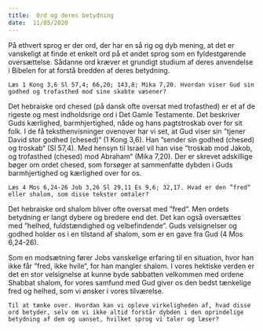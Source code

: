 ```yaml
---
title:  Ord og deres betydning
date:  11/05/2020
---
```


På ethvert sprog er der ord, der har en så rig og dyb mening, at det er vanskeligt at finde et enkelt ord på et andet sprog som en fyldestgørende oversættelse. Sådanne ord kræver et grundigt studium af deres anvendelse i Bibelen for at forstå bredden af deres betydning.

`Læs 1 Kong 3,6 Sl 57,4; 66,20; 143,8; Mika 7,20. Hvordan viser Gud sin godhed og trofasthed mod sine skabte væsener?`

Det hebraiske ord chesed (på dansk ofte oversat med trofasthed) er et af de rigeste og mest indholdsrige ord i Det Gamle Testamente. Det beskriver Guds kærlighed, barmhjertighed, nåde og hans pagtstroskab over for sit folk. I de få teksthenvisninger ovenover har vi set, at Gud viser sin ”tjener David stor godhed (chesed)“ (1 Kong 3,6). Han ”sender sin godhed (chesed) og troskab“ (Sl 57,4). Med hensyn til Israel vil han vise ”troskab mod Jakob, og trofasthed (chesed) mod Abraham“ (Mika 7,20). Der er skrevet adskillige bøger om ordet chesed, som forsøger at sammenfatte dybden i Guds barmhjertighed og kærlighed over for os.

`Læs 4 Mos 6,24-26 Job 3,26 Sl 29,11 Es 9,6; 32,17. Hvad er den ”fred“ eller shalom, som disse tekster omtaler?`

Det hebraiske ord shalom bliver ofte oversat med ”fred“. Men ordets betydning er langt dybere og bredere end det. Det kan også oversættes med ”helhed, fuldstændighed og velbefindende“. Guds velsignelser og godhed holder os i en tilstand af shalom, som er en gave fra Gud (4 Mos 6,24-26).

Som en modsætning fører Jobs vanskelige erfaring til en situation, hvor han ikke får ”fred, ikke hvile“, for han mangler shalom. I vores hektiske verden er det en stor velsignelse at kunne byde sabbatten velkommen med ordene Shabbat shalom, for vores samfund med Gud giver os den bedst tænkelige fred og helhed, som vi ønsker i vores tilværelse.

`Til at tænke over. Hvordan kan vi opleve virkeligheden af, hvad disse ord betyder, selv om vi ikke altid forstår dybden i den oprindelige betydning af dem og uanset, hvilket sprog vi taler og læser?`